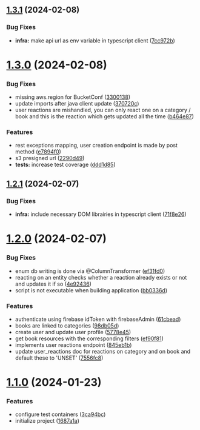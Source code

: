 ## [1.3.1](https://github.com/Bookwel-Team/bookwel-api/compare/v1.3.0...v1.3.1) (2024-02-08)


### Bug Fixes

* **infra:** make api url as env variable in typescript client ([7cc972b](https://github.com/Bookwel-Team/bookwel-api/commit/7cc972ba3a0ffe55f4aff143fabae9417298d662))



# [1.3.0](https://github.com/Bookwel-Team/bookwel-api/compare/v1.2.1...v1.3.0) (2024-02-08)


### Bug Fixes

* missing aws.region for BucketConf ([3300138](https://github.com/Bookwel-Team/bookwel-api/commit/3300138c8a0a23216472c5b5265472a506985ce8))
* update imports after java client update ([370720c](https://github.com/Bookwel-Team/bookwel-api/commit/370720c8decb35b8093b86322a208b6807050457))
* user reactions are mishandled, you can only react one on a category / book and this is the reaction which gets updated all the time ([b464e87](https://github.com/Bookwel-Team/bookwel-api/commit/b464e87eb8a897167dc2da35b0edb0caa93f6a64))


### Features

* rest exceptions mapping, user creation endpoint is made by post method ([e7894f0](https://github.com/Bookwel-Team/bookwel-api/commit/e7894f047588a7ba007858df3ae1dad4d09600a8))
* s3 presigned url ([2290d49](https://github.com/Bookwel-Team/bookwel-api/commit/2290d49e4a2e0f0aa0cdc40a2257cbb1baed1aa4))
* **tests:** increase test coverage ([ddd1d85](https://github.com/Bookwel-Team/bookwel-api/commit/ddd1d855eea2115f0075e00b0beabd61df14d837))



## [1.2.1](https://github.com/Bookwel-Team/bookwel-api/compare/v1.2.0...v1.2.1) (2024-02-07)


### Bug Fixes

* **infra:** include necessary DOM librairies in typescript client ([71f8e26](https://github.com/Bookwel-Team/bookwel-api/commit/71f8e26e8e2a343d521761fe2d310fb28a6e3ba4))



# [1.2.0](https://github.com/Bookwel-Team/bookwel-api/compare/v1.1.0...v1.2.0) (2024-02-07)


### Bug Fixes

* enum db writing is done via @ColumnTransformer ([ef31fd0](https://github.com/Bookwel-Team/bookwel-api/commit/ef31fd089eb7c00d8d786102662aec2fd4ceb585))
* reacting on an entity checks whether a reaction already exists or not and updates it if so ([4e92436](https://github.com/Bookwel-Team/bookwel-api/commit/4e9243631b5ce9caf11f461979a427e759522804))
* script is not executable when building application ([bb0336d](https://github.com/Bookwel-Team/bookwel-api/commit/bb0336d0cec8056cf90d5fb441c80ea30497315c))


### Features

* authenticate using firebase idToken with firebaseAdmin ([61cbead](https://github.com/Bookwel-Team/bookwel-api/commit/61cbeadb4b70679ce0fa9403dda71d84c8277e13))
* books are linked to categories ([98db05d](https://github.com/Bookwel-Team/bookwel-api/commit/98db05d6729868ede7e54f461cfbbd0e1b9dc021))
* create user and update user profile ([5778e45](https://github.com/Bookwel-Team/bookwel-api/commit/5778e452638f504736ce2060ea543518cb969ce7))
* get book resources with the corresponding filters ([ef90f81](https://github.com/Bookwel-Team/bookwel-api/commit/ef90f81a148b702fae78a7429bd28556ba733c4d))
* implements user reactions endpoint ([845eb1b](https://github.com/Bookwel-Team/bookwel-api/commit/845eb1b4bc20720fd273f731eebf3204daee8072))
* update user_reactions doc for reactions on category and on book and default these to 'UNSET' ([7556fc8](https://github.com/Bookwel-Team/bookwel-api/commit/7556fc870317bd9616a7a18fd884139cd43cf6a0))



# [1.1.0](https://github.com/Bookwel-Team/bookwel-api/compare/1687a1a57f2ad8e626298f847fa2ef5c8e7076bc...v1.1.0) (2024-01-23)


### Features

* configure test containers ([3ca94bc](https://github.com/Bookwel-Team/bookwel-api/commit/3ca94bcbc796861ebdc466ca518cc4722bfba418))
* initialize project ([1687a1a](https://github.com/Bookwel-Team/bookwel-api/commit/1687a1a57f2ad8e626298f847fa2ef5c8e7076bc))



